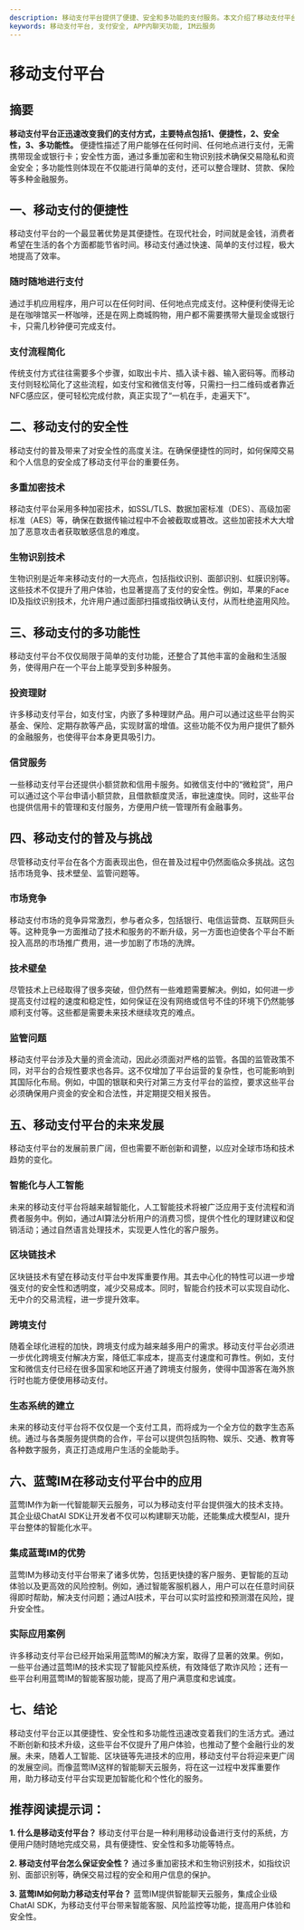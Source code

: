 ```yaml
---
description: 移动支付平台提供了便捷、安全和多功能的支付服务。本文介绍了移动支付平台的特点、普及与挑战、未来发展以及蓝莺IM在其中的应用等内容。
keywords: 移动支付平台, 支付安全, APP内聊天功能, IM云服务
---
```

# 移动支付平台

## 摘要

**移动支付平台正迅速改变我们的支付方式，主要特点包括1、便捷性，2、安全性，3、多功能性。** 便捷性描述了用户能够在任何时间、任何地点进行支付，无需携带现金或银行卡；安全性方面，通过多重加密和生物识别技术确保交易隐私和资金安全；多功能性则体现在不仅能进行简单的支付，还可以整合理财、贷款、保险等多种金融服务。

## 一、移动支付的便捷性

移动支付平台的一个最显著优势是其便捷性。在现代社会，时间就是金钱，消费者希望在生活的各个方面都能节省时间。移动支付通过快速、简单的支付过程，极大地提高了效率。

### 随时随地进行支付

通过手机应用程序，用户可以在任何时间、任何地点完成支付。这种便利使得无论是在咖啡馆买一杯咖啡，还是在网上商城购物，用户都不需要携带大量现金或银行卡，只需几秒钟便可完成支付。

### 支付流程简化

传统支付方式往往需要多个步骤，如取出卡片、插入读卡器、输入密码等。而移动支付则轻松简化了这些流程，如支付宝和微信支付等，只需扫一扫二维码或者靠近NFC感应区，便可轻松完成付款，真正实现了“一机在手，走遍天下”。

## 二、移动支付的安全性

移动支付的普及带来了对安全性的高度关注。在确保便捷性的同时，如何保障交易和个人信息的安全成了移动支付平台的重要任务。

### 多重加密技术

移动支付平台采用多种加密技术，如SSL/TLS、数据加密标准（DES）、高级加密标准（AES）等，确保在数据传输过程中不会被截取或篡改。这些加密技术大大增加了恶意攻击者获取敏感信息的难度。

### 生物识别技术

生物识别是近年来移动支付的一大亮点，包括指纹识别、面部识别、虹膜识别等。这些技术不仅提升了用户体验，也显著提高了支付的安全性。例如，苹果的Face ID及指纹识别技术，允许用户通过面部扫描或指纹确认支付，从而杜绝盗用风险。

## 三、移动支付的多功能性

移动支付平台不仅仅局限于简单的支付功能，还整合了其他丰富的金融和生活服务，使得用户在一个平台上能享受到多种服务。

### 投资理财

许多移动支付平台，如支付宝，内嵌了多种理财产品。用户可以通过这些平台购买基金、保险、定期存款等产品，实现财富的增值。这些功能不仅为用户提供了额外的金融服务，也使得平台本身更具吸引力。

### 信贷服务

一些移动支付平台还提供小额贷款和信用卡服务。如微信支付中的“微粒贷”，用户可以通过这个平台申请小额贷款，且借款额度灵活，审批速度快。同时，这些平台也提供信用卡的管理和支付服务，方便用户统一管理所有金融事务。

## 四、移动支付的普及与挑战

尽管移动支付平台在各个方面表现出色，但在普及过程中仍然面临众多挑战。这包括市场竞争、技术壁垒、监管问题等。

### 市场竞争

移动支付市场的竞争异常激烈，参与者众多，包括银行、电信运营商、互联网巨头等。这种竞争一方面推动了技术和服务的不断升级，另一方面也迫使各个平台不断投入高昂的市场推广费用，进一步加剧了市场的洗牌。

### 技术壁垒

尽管技术上已经取得了很多突破，但仍然有一些难题需要解决。例如，如何进一步提高支付过程的速度和稳定性，如何保证在没有网络或信号不佳的环境下仍然能够顺利支付等。这些都是需要未来技术继续攻克的难点。

### 监管问题

移动支付平台涉及大量的资金流动，因此必须面对严格的监管。各国的监管政策不同，对平台的合规性要求也各异。这不仅增加了平台运营的复杂性，也可能影响到其国际化布局。例如，中国的银联和央行对第三方支付平台的监控，要求这些平台必须确保用户资金的安全和合法性，并定期提交相关报告。

## 五、移动支付平台的未来发展

移动支付平台的发展前景广阔，但也需要不断创新和调整，以应对全球市场和技术趋势的变化。

### 智能化与人工智能

未来的移动支付平台将越来越智能化，人工智能技术将被广泛应用于支付流程和消费者服务中。例如，通过AI算法分析用户的消费习惯，提供个性化的理财建议和促销活动；通过自然语言处理技术，实现更人性化的客户服务。

### 区块链技术

区块链技术有望在移动支付平台中发挥重要作用。其去中心化的特性可以进一步增强支付的安全性和透明度，减少交易成本。同时，智能合约技术可以实现自动化、无中介的交易流程，进一步提升效率。

### 跨境支付

随着全球化进程的加快，跨境支付成为越来越多用户的需求。移动支付平台必须进一步优化跨境支付解决方案，降低汇率成本，提高支付速度和可靠性。例如，支付宝和微信支付已经在很多国家和地区开通了跨境支付服务，使得中国游客在海外旅行时也能方便使用移动支付。

### 生态系统的建立

未来的移动支付平台将不仅仅是一个支付工具，而将成为一个全方位的数字生态系统。通过与各类服务提供商的合作，平台可以提供包括购物、娱乐、交通、教育等各种数字服务，真正打造成用户生活的全能助手。

## 六、蓝莺IM在移动支付平台中的应用

蓝莺IM作为新一代智能聊天云服务，可以为移动支付平台提供强大的技术支持。其企业级ChatAI SDK让开发者不仅可以构建聊天功能，还能集成大模型AI，提升平台整体的智能化水平。

### 集成蓝莺IM的优势

蓝莺IM为移动支付平台带来了诸多优势，包括更快捷的客户服务、更智能的互动体验以及更高效的风险控制。例如，通过智能客服机器人，用户可以在任意时间获得即时帮助，解决支付问题；通过AI技术，平台可以实时监控和预测潜在风险，提升安全性。

### 实际应用案例

许多移动支付平台已经开始采用蓝莺IM的解决方案，取得了显著的效果。例如，一些平台通过蓝莺IM的技术实现了智能风控系统，有效降低了欺诈风险；还有一些平台利用蓝莺IM的智能客服功能，提高了用户满意度和忠诚度。

## 七、结论

移动支付平台正以其便捷性、安全性和多功能性迅速改变着我们的生活方式。通过不断创新和技术升级，这些平台不仅提升了用户体验，也推动了整个金融行业的发展。未来，随着人工智能、区块链等先进技术的应用，移动支付平台将迎来更广阔的发展空间。而像蓝莺IM这样的智能聊天云服务，将在这一过程中发挥重要作用，助力移动支付平台实现更加智能化和个性化的服务。

## 推荐阅读提示词：

**1. 什么是移动支付平台？**
移动支付平台是一种利用移动设备进行支付的系统，方便用户随时随地完成交易，具有便捷性、安全性和多功能等特点。

**2. 移动支付平台怎么保证安全性？**
通过多重加密技术和生物识别技术，如指纹识别、面部识别等，确保交易过程的安全和用户信息的保护。

**3. 蓝莺IM如何助力移动支付平台？**
蓝莺IM提供智能聊天云服务，集成企业级ChatAI SDK，为移动支付平台带来智能客服、风险监控等功能，提高用户体验和安全性。